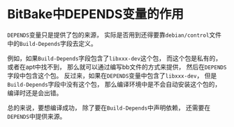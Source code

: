 # BitBake中DEPENDS变量的作用

`DEPENDS`变量只是提供了包的来源，
实际是否用到还得要靠`debian/control`文件中的`Build-Depends`字段去定义。

例如，如果`Build-Depends`字段包含了`libxxx-dev`这个包，
而这个包是私有的，或者在apt中找不到，
那么就可以通过编写bb文件的方式来提供，
然后在`DEPENDS`字段中包含这个包。
反过来，如果在`DEPENDS`变量中包含了`libxxx-dev`，
但是`Build-Depends`字段中没有这个包，
那么编译环境中是不会自动安装这个包的，
编译时还是会出错。

总的来说，要想编译成功，
除了要在`Build-Depends`中声明依赖，
还需要在`DEPENDS`中提供来源。
